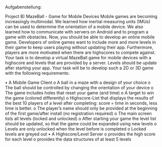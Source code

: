 Aufgabenstellung:

Project B) MazeBall - Game for Mobile Devices
Mobile games are becoming increasingly multimodal. We learned how inertial
measuring units (IMUs) can be used to determine the orientation of a mobile
device. We also learned how to communicate with servers on Android and to
program a game with obstacles. Now, you should be able to develop an online
mobile game. Developers of online games want to include more and more levels
in their game to keep users playing without updating their app. Furthermore,
players are more motivated when there are highscores to compete against. Your
task is to develop a virtual MazeBall game for mobile devices with a highscore
and levels that are provided by a server. Levels should be update after starting
your app. Your task will be to develop such a 2D or 3D game with the following
requirements:

• A Mobile Game Client
o A ball in a maze with a design of your choice
o The ball should be controlled by changing the orientation of your
device
o The game includes holes that reset your game (and time)
o A target to win the game (colored differently)
o Highscore-List that displays the results of the best 10 players of a
level after completing: score = time in seconds, less time is better.
o The player’s name should only be provided at the beginning of the
first game/after install (no registration required)
o The main screen lists all levels (locked and unlocked)
o After starting your game the level list should be updated, so that
the game could be expanded using new levels
o Levels are only unlocked when the level before is completed
o Locked levels are greyed out
• A Highscore/Level Server
o provides the high score for each level
o provides the data structures of at least 5 levels
